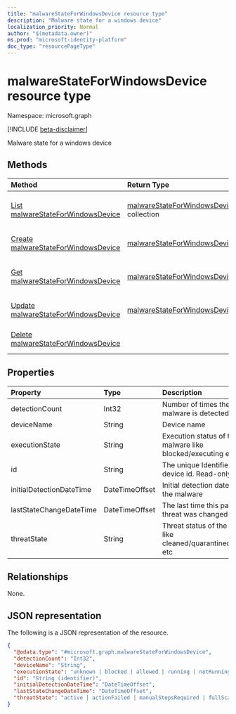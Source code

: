 ```yaml
---
title: "malwareStateForWindowsDevice resource type"
description: "Malware state for a windows device"
localization_priority: Normal
author: "$(metadata.owner)"
ms.prod: "microsoft-identity-platform"
doc_type: "resourcePageType"
---
```


# malwareStateForWindowsDevice resource type

Namespace: microsoft.graph

[!INCLUDE [beta-disclaimer](../../includes/beta-disclaimer.md)]

Malware state for a windows device

## Methods

| Method                                                                                      | Return Type                                                                       | Description                                                                 |
| :------------------------------------------------------------------------------------------ | :-------------------------------------------------------------------------------- | :-------------------------------------------------------------------------- |
| [List malwareStateForWindowsDevice](../api/intune-malwarestateforwindowsdevice-list.md)     | [malwareStateForWindowsDevice](intune-malwareStateForWindowsDevice.md) collection | List properties and relationships of a malwareStateForWindowsDevice object. |
| [Create malwareStateForWindowsDevice](../api/intune-malwarestateforwindowsdevice-create.md) | [malwareStateForWindowsDevice](intune-malwareStateForWindowsDevice.md)            | Create a new malwareStateForWindowsDevice object.                           |
| [Get malwareStateForWindowsDevice](../api/intune-malwarestateforwindowsdevice-get.md)       | [malwareStateForWindowsDevice](intune-malwareStateForWindowsDevice.md)            | Read properties and relationships of a malwareStateForWindowsDevice object. |
| [Update malwareStateForWindowsDevice](../api/intune-malwarestateforwindowsdevice-update.md) | [malwareStateForWindowsDevice](intune-malwareStateForWindowsDevice.md)            | Update the properties of a malwareStateForWindowsDevice object.             |
| [Delete malwareStateForWindowsDevice](../api/intune-malwarestateforwindowsdevice-delete.md) |                                                                                   | Delete a malwareStateForWindowsDevice object.                               |

## Properties

| Property                 | Type           | Description                                                       |
| :----------------------- | :------------- | :---------------------------------------------------------------- |
| detectionCount           | Int32          | Number of times the malware is detected                           |
| deviceName               | String         | Device name                                                       |
| executionState           | String         | Execution status of the malware like blocked/executing etc        |
| id                       | String         | The unique Identifier. This is device id. Read-only.              |
| initialDetectionDateTime | DateTimeOffset | Initial detection datetime of the malware                         |
| lastStateChangeDateTime  | DateTimeOffset | The last time this particular threat was changed                  |
| threatState              | String         | Threat status of the malware like cleaned/quarantined/allowed etc |

## Relationships

None.

## JSON representation

The following is a JSON representation of the resource.

<!-- {
  "blockType": "resource",
  "keyProperty": "id",
  "@odata.type": "microsoft.graph.malwareStateForWindowsDevice",
  "baseType": "microsoft.graph.entity",
  "openType": False
}
-->

```json
{
  "@odata.type": "#microsoft.graph.malwareStateForWindowsDevice",
  "detectionCount": "Int32",
  "deviceName": "String",
  "executionState": "unknown | blocked | allowed | running | notRunning",
  "id": "String (identifier)",
  "initialDetectionDateTime": "DateTimeOffset",
  "lastStateChangeDateTime": "DateTimeOffset",
  "threatState": "active | actionFailed | manualStepsRequired | fullScanRequired | rebootRequired | remediatedWithNonCriticalFailures | quarantined | removed | cleaned | allowed | noStatusCleared"
}
```
